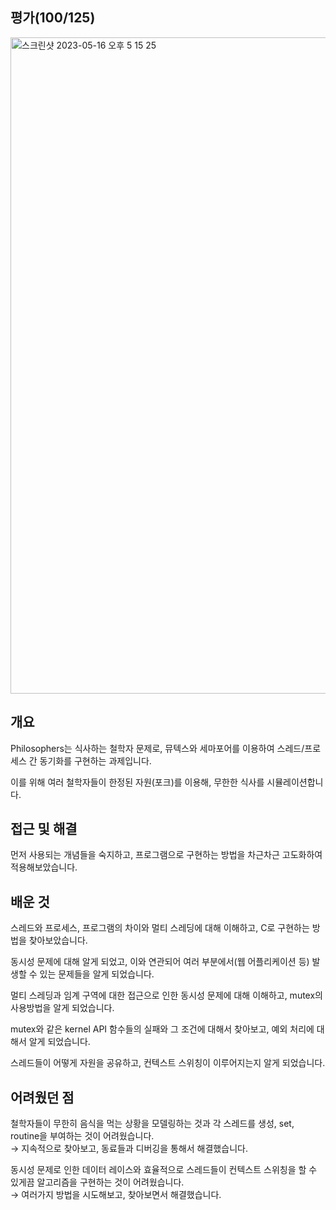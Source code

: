 ## 평가(100/125)
<img width="1050" alt="스크린샷 2023-05-16 오후 5 15 25" src="https://github.com/Ssuamje/42Seoul/assets/105692206/111c55e5-858b-4311-a3c4-720736da0280">

## 개요

Philosophers는 식사하는 철학자 문제로, 뮤텍스와 세마포어를 이용하여 스레드/프로세스 간 동기화를 구현하는 과제입니다. 

이를 위해 여러 철학자들이 한정된 자원(포크)를 이용해, 무한한 식사를 시뮬레이션합니다.

## 접근 및 해결

먼저 사용되는 개념들을 숙지하고, 프로그램으로 구현하는 방법을 차근차근 고도화하여 적용해보았습니다.

## 배운 것

스레드와 프로세스, 프로그램의 차이와 멀티 스레딩에 대해 이해하고, C로 구현하는 방법을 찾아보았습니다. 

동시성 문제에 대해 알게 되었고, 이와 연관되어 여러 부분에서(웹 어플리케이션 등) 발생할 수 있는 문제들을 알게 되었습니다.

멀티 스레딩과 임계 구역에 대한 접근으로 인한 동시성 문제에 대해 이해하고, mutex의 사용방법을 알게 되었습니다.

mutex와 같은 kernel API 함수들의 실패와 그 조건에 대해서 찾아보고, 예외 처리에 대해서 알게 되었습니다.

스레드들이 어떻게 자원을 공유하고, 컨텍스트 스위칭이 이루어지는지 알게 되었습니다.

## 어려웠던 점

철학자들이 무한히 음식을 먹는 상황을 모델링하는 것과 각 스레드를 생성, set, routine을 부여하는 것이 어려웠습니다.
<br>
→ 지속적으로 찾아보고, 동료들과 디버깅을 통해서 해결했습니다.

동시성 문제로 인한 데이터 레이스와 효율적으로 스레드들이 컨텍스트 스위칭을 할 수 있게끔 알고리즘을 구현하는 것이 어려웠습니다.
<br>
→ 여러가지 방법을 시도해보고, 찾아보면서 해결했습니다.
